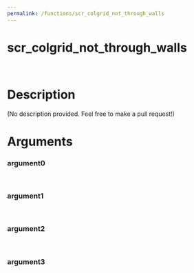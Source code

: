 ```yaml
---
permalink: /functions/scr_colgrid_not_through_walls
---
```

# scr_colgrid_not_through_walls  
&nbsp;  
# Description  
(No description provided. Feel free to make a pull request!) 
&nbsp;  
# Arguments
### argument0

&nbsp;    
### argument1

&nbsp;    
### argument2

&nbsp;    
### argument3

&nbsp;    


